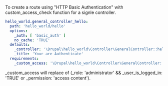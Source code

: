 To create a route using "HTTP Basic Authentication" with custom_access_check function for a signle controller.

```yml
hello_world.general_controller_hello:
  path: 'hello_world/hello'
  options:
    _auth: [ 'basic_auth' ]
    no_cache: 'TRUE'
  defaults:
    _controller: '\Drupal\hello_world\Controller\GeneralController::hello'
    _title: 'Your are Authenticate'
  requirements:
    _custom_access: '\Drupal\hello_world\Controller\GeneralController::custom_access_check'
```

_custom_access will replace of (_role: 'administrator' && _user_is_logged_in: 'TRUE' or _permission: 'access content').